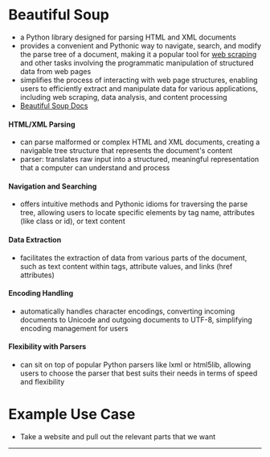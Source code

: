 # Beautiful Soup
- a Python library designed for parsing HTML and XML documents
- provides a convenient and Pythonic way to navigate, search, and modify the parse tree of a document, making it a popular tool for [web scraping](https://github.com/shanreed25/Web-Foundation/blob/main/WebConcepts/WebScraping.md) and other tasks involving the programmatic manipulation of structured data from web pages
- simplifies the process of interacting with web page structures, enabling users to efficiently extract and manipulate data for various applications, including web scraping, data analysis, and content processing
- [Beautiful Soup Docs](https://www.crummy.com/software/BeautifulSoup/bs4/doc/)


#### HTML/XML Parsing
- can parse malformed or complex HTML and XML documents, creating a navigable tree structure that represents the document's content
- parser: translates raw input into a structured, meaningful representation that a computer can understand and process
#### Navigation and Searching
- offers intuitive methods and Pythonic idioms for traversing the parse tree, allowing users to locate specific elements by tag name, attributes (like class or id), or text content

#### Data Extraction
- facilitates the extraction of data from various parts of the document, such as text content within tags, attribute values, and links (href attributes)

#### Encoding Handling
- automatically handles character encodings, converting incoming documents to Unicode and outgoing documents to UTF-8, simplifying encoding management for users

#### Flexibility with Parsers
- can sit on top of popular Python parsers like lxml or html5lib, allowing users to choose the parser that best suits their needs in terms of speed and flexibility


# Example Use Case
- Take a website and pull out the relevant parts that we want
___________________________________

